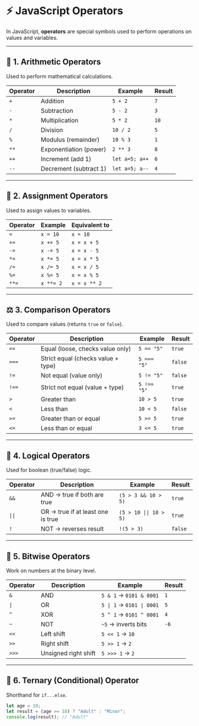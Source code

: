 # ⚡ JavaScript Operators

In JavaScript, **operators** are special symbols used to perform operations on values and variables.  

---

## 🔢 1. Arithmetic Operators
Used to perform mathematical calculations.

| Operator | Description | Example | Result |
|----------|-------------|---------|--------|
| `+`      | Addition    | `5 + 2` | `7` |
| `-`      | Subtraction | `5 - 2` | `3` |
| `*`      | Multiplication | `5 * 2` | `10` |
| `/`      | Division    | `10 / 2` | `5` |
| `%`      | Modulus (remainder) | `10 % 3` | `1` |
| `**`     | Exponentiation (power) | `2 ** 3` | `8` |
| `++`     | Increment (add 1) | `let a=5; a++` | `6` |
| `--`     | Decrement (subtract 1) | `let a=5; a--` | `4` |

---

## 🧮 2. Assignment Operators
Used to assign values to variables.

| Operator | Example | Equivalent to |
|----------|---------|----------------|
| `=`  | `x = 10` | `x = 10` |
| `+=` | `x += 5` | `x = x + 5` |
| `-=` | `x -= 5` | `x = x - 5` |
| `*=` | `x *= 5` | `x = x * 5` |
| `/=` | `x /= 5` | `x = x / 5` |
| `%=` | `x %= 5` | `x = x % 5` |
| `**=`| `x **= 2`| `x = x ** 2` |

---

## ⚖️ 3. Comparison Operators
Used to compare values (returns `true` or `false`).

| Operator | Description | Example | Result |
|----------|-------------|---------|--------|
| `==`     | Equal (loose, checks value only) | `5 == "5"` | `true` |
| `===`    | Strict equal (checks value + type) | `5 === "5"` | `false` |
| `!=`     | Not equal (value only) | `5 != "5"` | `false` |
| `!==`    | Strict not equal (value + type) | `5 !== "5"` | `true` |
| `>`      | Greater than | `10 > 5` | `true` |
| `<`      | Less than | `10 < 5` | `false` |
| `>=`     | Greater than or equal | `5 >= 5` | `true` |
| `<=`     | Less than or equal | `3 <= 5` | `true` |

---

## 🧩 4. Logical Operators
Used for boolean (true/false) logic.

| Operator | Description | Example | Result |
|----------|-------------|---------|--------|
| `&&` | AND → true if both are true | `(5 > 3 && 10 > 5)` | `true` |
| `\|\|` | OR → true if at least one is true | `(5 > 10 \|\| 10 > 5)` | `true` |
| `!` | NOT → reverses result | `!(5 > 3)` | `false` |

---

## 🔀 5. Bitwise Operators
Work on numbers at the binary level.

| Operator | Description | Example | Result |
|----------|-------------|---------|--------|
| `&`  | AND | `5 & 1` → `0101 & 0001` | `1` |
| `\|` | OR | `5 \| 1` → `0101 \| 0001` | `5` |
| `^`  | XOR | `5 ^ 1` → `0101 ^ 0001` | `4` |
| `~`  | NOT | `~5` → inverts bits | `-6` |
| `<<` | Left shift | `5 << 1` → `10` |
| `>>` | Right shift | `5 >> 1` → `2` |
| `>>>`| Unsigned right shift | `5 >>> 1` → `2` |

---

## 📝 6. Ternary (Conditional) Operator
Shorthand for `if...else`.

```js
let age = 18;
let result = (age >= 18) ? "Adult" : "Minor";
console.log(result); // "Adult"
